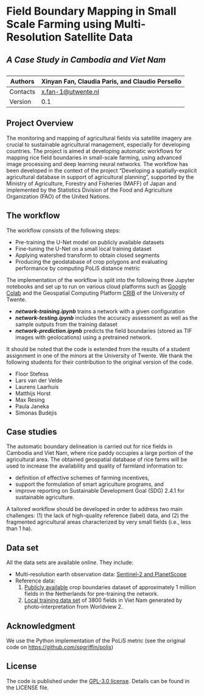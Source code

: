 # Field Boundary Mapping in Small Scale Farming using Multi-Resolution Satellite Data
## _A Case Study in Cambodia and Viet Nam_

##
|Authors|Xinyan Fan, Claudia Paris, and Claudio Persello|
|---|---|
|Contacts |x.fan-1@utwente.nl|
|Version|0.1 |

## Project Overview
The monitoring and mapping of agricultural fields via satellite imagery are crucial to sustainable agricultural management, especially for developing countries. The project is aimed at developing automatic workflows for mapping rice field boundaries in small-scale farming, using advanced image processing and deep learning neural networks.
The workflow has been developed in the context of the project “Developing a spatially-explicit agricultural database in support of agricultural planning”, supported by the Ministry of Agriculture, Forestry and Fisheries (MAFF) of Japan and implemented by the Statistics Division of the Food and Agriculture Organization (FAO) of the United Nations.

## The workflow
The workflow consists of the following steps:
- Pre-training the U-Net model on publicly available datasets
- Fine-tuning the U-Net on a small local training dataset
- Applying watershed transform to obtain closed segments
- Producing the geodatabase of crop polygons and evaluating performance by computing PoLiS distance metric

The implementation of the workflow is split into the following three Jupyter notebooks and set up to run on various cloud platforms such as [Google Colab](https://colab.research.google.com/) and the Geospatial Computing Platform [CRIB](https://crib.utwente.nl/) of the University of Twente.

- ***network-training.ipynb*** trains a network with a given configuration
- ***network-testing.ipynb*** includes the accuracy assessment as well as the sample outputs from the training dataset
- ***network-prediction.ipynb*** predicts the field boundaries (stored as TIF images with geolocations) using a pretrained network.


It should be noted that the code is extended from the results of a student assignment in one of the minors at the University of Twente. We thank the following students for their contribution to the original version of the code.

* Floor Stefess
* Lars van der Velde
* Laurens Laarhuis
* Matthijs Horst
* Max Resing
* Paula Janeka
* Simonas Budėjis


## Case studies

The automatic boundary delineation is carried out for rice fields in Cambodia and Viet Nam, where rice paddy occupies a large portion of the agricultural area. The obtained geospatial database of rice farms will be used to increase the availability and quality of farmland information to:

- definition of effective schemes of farming incentives,
- support the formulation of smart agriculture programs, and
- improve reporting on Sustainable Development Goal (SDG) 2.4.1 for sustainable agriculture. 

A tailored workflow should be developed in order to address two main challenges: (1) the lack of high-quality reference (label) data, and (2) the fragmented agricultural areas characterized by very small fields (i.e., less than 1 ha). 

## Data set

All the data sets are available online. They include:
- Multi-resolution earth observation data: [Sentinel-2 and PlanetScope](https://surfdrive.surf.nl/files/index.php/s/Euh88Cl15jRbq7Y) 
- Reference data: 
    1. [Publicly available](https://surfdrive.surf.nl/files/index.php/s/Euh88Cl15jRbq7Y) crop boundaries dataset of approximately 1 million fields in the Netherlands for pre-training the network.
    2. [Local training data set](https://surfdrive.surf.nl/files/index.php/s/Euh88Cl15jRbq7Y) of 3800 fields in Viet Nam generated by photo-interpretation from Worldview 2.  

## Acknowledgment

We use the Python implementation of the PoLiS metric (see the original code on https://github.com/spgriffin/polis)

## License
The code is published under the [GPL-3.0 license](https://www.gnu.org/licenses/gpl-3.0.en.html). Details can be found in the LICENSE file.
